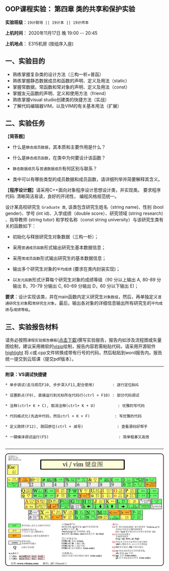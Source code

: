 **OOP课程实验： 第四章 类的共享和保护实验**
---

**实验班级**：`19计联培 || 19计本 || 19计师本`

**上机时间**： 
             2020年11月17日 晚 19:00 -- 20:45
          

**上机地点**：  E315机房 (按组序入座)


## 一、实验目的

*  熟练掌握复杂类的设计方法（三构一析+普函）
*  熟练掌握静态数据成员和函数的声明、定义及用法（static）
*  掌握常数据，常函数和常对象的声明、定义及用法（const）
*  掌握友元函数的声明、定义和使用方法（friend）
*  熟练掌握visual studio创建类的快捷方法（实战）
*  了解代码编辑器VIM，以及VIM的有关基本用法（扩展）


## 二、实验任务


【**简答题**】

* 什么是`静态成员数据`，其本质和主要作用是什么？

* 什么是`静态成员函数`，在类中为何要设计该函数？

* `静态数据成员`与`普通数据成员`有何区别与联系？

* 类中可以有哪些类型的成员数据和成员函数，请详细列举并简要解释其含义。


【**程序设计题**】请采用C++面向对象程序设计思想设计类，并实现类。 要求程序代码: 清晰简洁易读，良好的开闭性， 编程风格规范统一。

设计某高校研究生 `Graduate 类`, 该类包含研究生姓名（string name)、性别 (bool gender)、学号 (int id)、入学成绩（double score）、研究领域 (string research) 、指导教师 (string tutor) 和学校名称（const string university）与该研究生类有关的函数如下：                                                                                                                                                    
* 初始化与释放研究生对象数据（三构一析）；

* 采用`普通成员函数`形式输出研究生基本数据信息；

* 采用`常成员函数`形式输出研究生的基本数据信息；

* 输出多个研究生对象的`平均成绩` (要求在类内封装实现)；

* 以`友元函数`形式计算每个研究生对象的成绩等级（90 分以上输出 A, 80-89 分输出 B，70-79 分输出 C, 60-69 分输出 D，60 分以下输出 E)；

**要求**：设计实现该类，并在main函数内定义研究生`对象数组`，然后，再单独定义`普通研究生对象`和`常研究生对象`，最后，输出各对象的详细信息输出所有研究生的`平均成绩`与`成绩等级`。

## 三、实验报告材料


请务必按照`课程实验报告模板`([点击下载](https://github.com/tsingke/OOP_CS2020/blob/master/%E5%AE%9E%E9%AA%8C%E6%8A%A5%E5%91%8A/%E3%80%8A%E9%9D%A2%E5%90%91%E5%AF%B9%E8%B1%A1%E7%A8%8B%E5%BA%8F%E8%AE%BE%E8%AE%A1%E3%80%8B%E5%AE%9E%E9%AA%8C%E6%8A%A5%E5%91%8A%E6%A8%A1%E6%9D%BF.docx))撰写实验报告，报告内如涉及流程图或矢量图绘制，建议采用微软的[visio](https://pan.baidu.com/s/1L4y1pWXcJjojZlIAQZjPAg)绘制，报告内容若需粘贴代码，请采用开源软件 [highlight](http://www.andre-simon.de/zip/highlight-setup-3.53-x64.exe) 将.c或.cpp文件转换成带有行号的代码，然后粘贴到word报告内。报告统一提交到云班课（提交pdf版本）。

---

  **附录：VS调试快捷键**

   ```  
   * 单步调试(走马观花F10, 步步深入F11,配合使用)        : 逐行定位BUG
   
   * 设置断点(F9), 直接运行到光标所在代码行(ctrl + F10) : 部分代码调试
   
   * 注释(ctrl+ K + C), 取消注释(ctrl+ K + U)          : 优雅的写代码
   
   * 代码格式化(先选中代码，然后ctrl + K + F)           : 写优雅的代码
   
   * 定义跳转(F12), 跳回原位(ctrl + 减号)               : 查看源码好帮手
   
   * 一键编译调试运行(F5)                               : 简单粗暴又高效                      
 

   ```


---

![image](https://github.com/tsingke/OOP_CS2020/blob/master/%E5%AE%9E%E9%AA%8C%E6%8A%A5%E5%91%8A/vim-zn.jpg)



